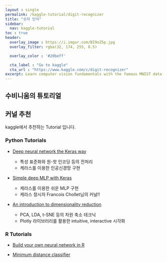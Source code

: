```yaml
---
layout : single
permalink: /kaggle-tutorial/digit-recognizer
title: "숫자 인식"
sidebar:
  nav: kaggle-tutorial
toc : true
header:
  overlay_image : https://i.imgur.com/BI9oZ5p.jpg
  overlay_filter: rgba(32, 174, 255, 0.5)

  overlay_color : '#20beff'

  cta_label : "Go to kaggle"
  cta_url : "https://www.kaggle.com/c/digit-recognizer"
excerpt: Learn computer vision fundamentals with the famous MNIST data
---
```


## 수비니움의 튜토리얼

## 커널 추천

kaggle에서 추천하는 Tutorial 입니다.

### Python Tutorials

- [Deep neural network the Keras way](https://www.kaggle.com/poonaml/deep-neural-network-keras-way)
  - 특성 표준화와 원-핫 인코딩 등의 전처리
  - 케라스를 이용한 인공신경망 구현

- [Simple deep MLP with Keras](https://www.kaggle.com/fchollet/simple-deep-mlp-with-keras/code)
  - 케라스를 이용한 쉬운 MLP 구현
  - 케라스 창시자 Francois Chollet님의 커널!!

- [An introduction to dimensionality reduction](https://www.kaggle.com/arthurtok/interactive-intro-to-dimensionality-reduction)
  - PCA, LDA, t-SNE 등의 차원 축소 테크닉
  - Plotly 라이브러리를 활용한 intuitive, interactive 시각화

### R Tutorials

- [Build your own neural network in R](https://www.kaggle.com/russwill/build-your-own-neural-network-in-r)

- [Minimum distance classifier](https://www.kaggle.com/olhacher/minimum-distance-classifier)
